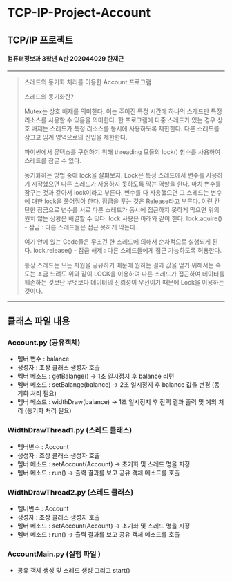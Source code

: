 # TCP-IP-Project-Account
## TCP/IP 프로젝트
#### 컴퓨터정보과 3학년 A반 202044029 한재근
-----------
> 스레드의 동기화 처리를 이용한 Account 프로그램
> 
> 스레드의 동기화란?
> 
> Mutex는 상호 배제를 의미한다. 이는 주어진 특정 시간에 하나의 스레드만 특정 리소스를 사용할 수 있음을 의미한다.
> 한 프로그램에 다중 스레드가 있는 경우 상호 배제는 스레드가 특정 리소스를 동시에 사용하도록 제한한다. 다른 스레드를 잠그고 임계 영역으로의 진입을 제한한다.
> 
> 파이썬에서 뮤텍스를 구현하기 위해 threading 모듈의 lock() 함수를 사용하여 스레드를 잠글 수 있다.
> 
> 동기화하는 방법 중에 lock을 살펴보자. Lock은 특정 스레드에서 변수를 사용하기 시작했으면 다른 스레드가 사용하지 못하도록 막는 역할을 한다.
> 마치 변수를 잠구는 것과 같아서 lock이라고 부른다. 변수를 다 사용했으면 그 스레드는 변수에 대한 lock을 풀어줘야 한다. 잠금을 푸는 것은
 Release라고 부른다. 이런 간단한 잠금으로 변수를 서로 다른 스레드가 동시에 접근하지 못하게 막으면 위의 원치 않는 상황은 해결할 수 있다.
 lock 사용은 아래와 같이 한다.
> lock.aquire() - 잠금 : 다른 스레드들은 접근 못하게 막는다.
>
> 여기 안에 있는 Code들은 무조건 한 스레드에 의해서 순차적으로 실행되게 된다.
> lock.release() - 잠금 해제 : 다른 스레드들에게 접근 가능하도록 허용한다.
>
> 통상 스레드는 모든 자원을 공유하기 때문에 원하는 결과 값을 얻기 위해서는 속도는 조금 느려도 위와 같이 LOCK을 이용하여 다른 스레드가
 접근하여 데이터를 훼손하는 것보단 무엇보다 데이터의 신뢰성이 우선이기 때문에 Lock을 이용하는 것이다.
-----------

## 클래스 파일 내용 
### Account.py (공유객체)
+ 멤버 변수 : balance
+ 생성자 : 조상 클래스 생성자 호출
+ 멤버 메소드 : getBalange() -> 1초 일시정지 후 balance 리턴
+ 멤버 메소드 : setBalange(balance)  -> 2초 일시정지 후 balance 값을 변경 (동기화 처리 필요)
+ 멤버 메소드 : widthDraw(balance)  -> 1초 일시정지 후 잔액 결과 출력 및 예외 처리 (동기화 처리 필요)

### WidthDrawThread1.py (스레드 클래스)
+ 멤버변수 : Account
+ 생성자 : 조상 클래스 생성자 호출
+ 멤버 메소드 : setAccount(Account) -> 초기화 및 스레드 명을 지정
+ 멤버 메소드 : run() -> 출력 결과를 보고 공유 객체 메소드를 호출

### WidthDrawThread2.py (스레드 클래스)
+ 멤버변수 : Account
+ 생성자 : 조상 클래스 생성자 호출
+ 멤버 메소드 : setAccount(Account) -> 초기화 및 스레드 명을 지정
+ 멤버 메소드 : run() -> 출력 결과를 보고 공유 객체 메소드를 호출

### AccountMain.py (실행 파일 )
+ 공유 객체 생성 및 스레드 생성 그리고 start()
